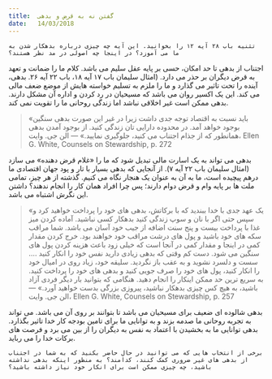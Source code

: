 ```yaml
---
title:  گفتن نه به قرض و بدهی
date:   14/03/2018
---
```


`تثنیه باب ۲۸ آیه ۱۲ را بخوانید. این آیه چه چیزی درباره بدهکار شدن به ما می آموزد؟ در اینجا چه اصولی در مد نظر هستند؟`

اجتناب از بدهی تا حد امکان، حسی بر پایه عقل سلیم می باشد. کلام ما را ضمانت و تعهد به قرض دیگران بر حذر می دارد. (امثال سلیمان باب ۱۷ آیه ۱۸، باب ۲۲ آیه ۲۶. بدهی، آینده را تحت تاثیر می گذارد و ما را ملزم به تسلیم خواسته هایش از موضع ضعف مالی می کند. این یک اکسیر روان می باشد که مسیحیان در رد کردن و اداره آن مشکل دارند. بدهی ممکن است غیر اخلاقی نباشد اما زندگی روحانی ما را تقویت نمی کند.

> <p></p>
> «باید نسبت به اقتصاد توجه جدی داشت زیرا در غیر این صورت بدهی سنگین بوجود خواهد آمد. در محدوده دارایی تان زندگی کنید. از بوجود آمدن بدهی همانطور که از جذام اجتناب می کنید، جلوگیری نمایید.» — الن جی. وایت، Ellen G. White, Counsels on Stewardship, p. 272

بدهی می تواند به یک اسارت مالی تبدیل شود که ما را «غلام قرض دهنده» می سازد (امثال سلیمان باب ۲۲ آیه ۷). از آنجایی که بدهی بسیار با تار و پود جهان اقتصادی ما درهم پیچیده است، ما به آن به عنوان یک هنجار نگاه می کنیم. گذشته از هر چیز، تمامی ملت ها بر پایه وام و قرض دوام دارند؛ پس چرا افراد همان کار را انجام ندهند؟ داشتن این نگرش اشتباه می باشد.

> <p></p>
> «یک عهد جدی با خدا ببندید که با برکاتش، بدهی های خود را پرداخت خواهید کرد و سپس حتی اگر با نان و سوپ زندگی کنید بدهکار کسی نباشید. آماده کردن میز غذا با پرداخت بیست و پنج سنت اضافه از جیب خود آسان می باشد. شما مراقب سکه های خود باشید و پول های درشت مراقب خود خواهند بود. خرج کردن مقدار کمی در اینجا و مقدار کمی در آنجا است که خیلی زود باعث هزینه کردن پول های سنگین می شود. دست کم وقتی که بدهی زیادی دارید نفس خود را انکار کنید .... سست و دلسرد نشوید و به عقب باز نگردید. سلیقه خود، زیاد روی در امیال خود را انکار کنید، پول های خود را صرف جویی کنید و بدهی های خود را پرداخت کنید. به سریع ترین حد ممکن اینکار را انجام دهید. هنگامی که بتوانید بار دیگر فردی آزاد باشید، به هیچ کس چیزی بدهکار نباشید، پیروزی بزرگی بدست خواهید آورد.» — الن جی. وایت، Ellen G. White, Counsels on Stewardship, p. 257

بدهی شالوده ای ضعیف برای مسیحیان می باشد تا بتوانند بر روی آن می باشد. می تواند به تجربه روحانی ما صدمه بزند و به توانایی ما برای تامین بودجه کار خدا تاثیر بگذارد. بدهی توانایی ما به بخشیدن با اعتماد به نفس به دیگران را از بین می برد و فرصت های برکات خدا را می رباید.

`برخی از انتخاب هایی که می توانید در حال حاضر بکنید که به شما در اجتناب از بدهی های غیر ضروری کمک کنند، کدامند؟ به منظور اینکه بدهی نداشته باشید، چه چیزی ممکن است برای انکار خود نیاز داشته باشید؟`